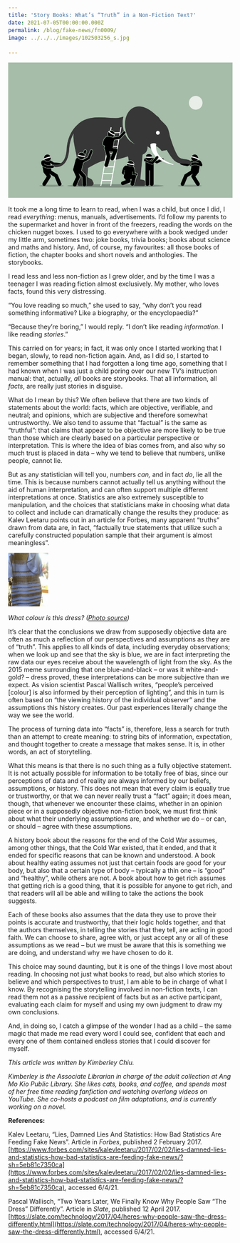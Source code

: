 ```yaml
---
title: 'Story Books: What’s “Truth” in a Non-Fiction Text?'
date: 2021-07-05T00:00:00.000Z
permalink: /blog/fake-news/fn0009/
image: ../../../images/102503256_s.jpg

---
```


![](../../../images/102503256_s.jpg)

It took me a long time to learn to read, when I was a child, but once I did, I read *everything*: menus, manuals, advertisements. I’d follow my parents to the supermarket and hover in front of the freezers, reading the words on the chicken nugget boxes. I used to go everywhere with a book wedged under my little arm, sometimes two: joke books, trivia books; books about science and maths and history. And, of course, my favourites: all those books of fiction, the chapter books and short novels and anthologies. The storybooks.

I read less and less non-fiction as I grew older, and by the time I was a teenager I was reading fiction almost exclusively. My mother, who loves facts, found this very distressing. 

“You love reading so much,” she used to say, “why don’t you read something informative? Like a biography, or the encyclopaedia?”

“Because they’re boring,” I would reply. “I don’t like reading *information*. I like reading *stories*.”

This carried on for years; in fact, it was only once I started working that I began, slowly, to read non-fiction again. And, as I did so, I started to remember something that I had forgotten a long time ago, something that I had known when I was just a child poring over our new TV’s instruction manual: that, actually, *all* books are storybooks. That all information, all *facts*, are really just stories in disguise.

What do I mean by this? We often believe that there are two kinds of statements about the world: facts, which are objective, verifiable, and neutral; and opinions, which are subjective and therefore somewhat untrustworthy. We also tend to assume that “factual” is the same as “truthful”: that claims that appear to be objective are more likely to be true than those which are clearly based on a particular perspective or interpretation. This is where the idea of bias comes from, and also why so much trust is placed in data – why we tend to believe that numbers, unlike people, cannot lie.

But as any statistician will tell you, numbers *can,* and in fact *do*, lie all the time. This is because numbers cannot actually tell us anything without the aid of human interpretation, and can often support multiple different interpretations at once. Statistics are also extremely susceptible to manipulation, and the choices that statisticians make in choosing what data to collect and include can dramatically change the results they produce: as Kalev Leetaru points out in an article for Forbes, many apparent “truths” drawn from data are, in fact, “factually true statements that utilize such a carefully constructed population sample that their argument is almost meaningless”.

<img src="../../../images/the_dress_(viral_phenomenon).png" style="zoom:40%;" />

*What colour is this dress? ([Photo source](https://en.wikipedia.org/wiki/The_dress#/media/File:The_dress_blueblackwhitegold.jpg))*



It’s clear that the conclusions we draw from supposedly objective data are often as much a reflection of our perspectives and assumptions as they are of “truth”. This applies to all kinds of data, including everyday observations; when we look up and see that the sky is blue, we are in fact interpreting the raw data our eyes receive about the wavelength of light from the sky. As the 2015 meme surrounding that one blue-and-black – or was it white-and-gold? – dress proved, these interpretations can be more subjective than we expect. As vision scientist Pascal Wallisch writes, “people’s perceived [colour] is also informed by their perception of lighting”, and this in turn is often based on “the viewing history of the individual observer” and the assumptions this history creates. Our past experiences literally change the way we see the world.

The process of turning data into “facts” is, therefore, less a search for truth than an attempt to create meaning: to string bits of information, expectation, and thought together to create a message that makes sense. It is, in other words, an act of storytelling. 

What this means is that there is no such thing as a fully objective statement. It is not actually possible for information to be totally free of bias, since our perceptions of data and of reality are always informed by our beliefs, assumptions, or history. This does not mean that every claim is equally true or trustworthy, or that we can never really trust a “fact” again; it does mean, though, that whenever we encounter these claims, whether in an opinion piece or in a supposedly objective non-fiction book, we must first think about what their underlying assumptions are, and whether we do – or can, or should – agree with these assumptions.

A history book about the reasons for the end of the Cold War assumes, among other things, that the Cold War existed, that it ended, and that it ended for specific reasons that can be known and understood. A book about healthy eating assumes not just that certain foods are good for your body, but also that a certain type of body – typically a thin one – is “good” and “healthy”, while others are not. A book about how to get rich assumes that getting rich is a good thing, that it is possible for anyone to get rich, and that readers will all be able and willing to take the actions the book suggests. 

Each of these books also assumes that the data they use to prove their points is accurate and trustworthy, that their logic holds together, and that the authors themselves, in telling the stories that they tell, are acting in good faith. We can choose to share, agree with, or just accept any or all of these assumptions as we read – but we must be aware that this is something we are doing, and understand why we have chosen to do it.

This choice may sound daunting, but it is one of the things I love most about reading. In choosing not just what books to read, but also which stories to believe and which perspectives to trust, I am able to be in charge of what I know. By recognising the storytelling involved in non-fiction texts, I can read them not as a passive recipient of facts but as an active participant, evaluating each claim for myself and using my own judgment to draw my own conclusions. 

And, in doing so, I catch a glimpse of the wonder I had as a child – the same magic that made me read every word I could see, confident that each and every one of them contained endless stories that I could discover for myself.



*This article was written by Kimberley Chiu.*  

*Kimberley is the Associate Librarian in charge of the adult collection at Ang Mo Kio Public Library. She likes cats, books, and coffee, and spends most of her free time reading fanfiction and watching overlong videos on YouTube. She co-hosts a podcast on film adaptations, and is currently working on a novel.*



**References:**

Kalev Leetaru, “Lies, Damned Lies And Statistics: How Bad Statistics Are Feeding Fake News”. Article in *Forbes*, published 2 February 2017. [https://www.forbes.com/sites/kalevleetaru/2017/02/02/lies-damned-lies-and-statistics-how-bad-statistics-are-feeding-fake-news/?sh=5eb81c7350ca](https://www.forbes.com/sites/kalevleetaru/2017/02/02/lies-damned-lies-and-statistics-how-bad-statistics-are-feeding-fake-news/?sh=5eb81c7350ca), accessed 6/4/21.

Pascal Wallisch, “Two Years Later, We Finally Know Why People Saw “The Dress” Differently”. Article in *Slate*, published 12 April 2017. [https://slate.com/technology/2017/04/heres-why-people-saw-the-dress-differently.html](https://slate.com/technology/2017/04/heres-why-people-saw-the-dress-differently.html), accessed 6/4/21.

 